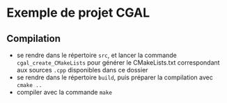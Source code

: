 # Exemple de projet CGAL

## Compilation

* se rendre dans le répertoire ```src```, et lancer la commande ```cgal_create_CMakeLists``` pour générer le CMakeLists.txt correspondant aux sources ```.cpp``` disponibles dans ce dossier
* se rendre dans le répertoire ```build```, puis préparer la compilation avec ```cmake ..```
* compiler avec la commande ```make```


